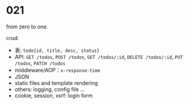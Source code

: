 # 021
from zero to one.

crud:
- 表: `todo{id, title, desc, status}`
- API: `GET /todos`, `POST /todos`, `GET /todos/:id`, `DELETE /todos/:id`, `PUT /todos`, `PATCH /todos`
- middleware/AOP：`x-response-time`
- JSON
- static files and template rendering
- others: logging, config file ...
- cookie, session, xsrf: login form
